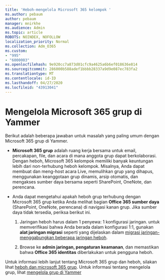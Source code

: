 ```yaml
---
title: 'Heboh-mengelola Microsoft 365 kelompok '
ms.author: pebaum
author: pebaum
manager: mnirkhe
ms.audience: Admin
ms.topic: article
ROBOTS: NOINDEX, NOFOLLOW
localization_priority: Normal
ms.collection: Adm_O365
ms.custom:
- "995"
- "6000003"
ms.openlocfilehash: 9e920cc7a873d01cfc9a4625a6b6ef018636e814
ms.sourcegitcommit: 286000b588adef1bbbb28337a9d9e087ec783fa2
ms.translationtype: MT
ms.contentlocale: id-ID
ms.lasthandoff: 04/27/2020
ms.locfileid: "43913041"
---
```

# <a name="manage-microsoft-365-groups-in-yammer"></a>Mengelola Microsoft 365 grup di Yammer

Berikut adalah beberapa jawaban untuk masalah yang paling umum dengan Microsoft 365 grup di Yammer.

* **Microsoft 365 grup** adalah ruang kerja bersama untuk email, percakapan, file, dan acara di mana anggota grup dapat berkolaborasi. Dengan heboh, Microsoft 365 kelompok memiliki banyak keuntungan lebih dari non-terhubung heboh kelompok. Misalnya, Anda dapat membuat dan meng-host acara Live, memulihkan grup yang dihapus, menggunakan keanggotaan grup dinamis, arsip otomatis, dan mengakses sumber daya bersama seperti SharePoint, OneNote, dan perencana.

* Anda dapat mengetahui apakah heboh grup terhubung dengan Microsoft 365 grup ketika Anda melihat bagian **Office 365 sumber daya** (SharePoint, OneNote, perencana) di navigasi kanan grup. Jika sumber daya tidak tersedia, periksa berikut ini.

  1. Jaringan heboh harus dalam 1 penyewa: 1 konfigurasi jaringan. untuk memverifikasi bahwa Anda berada dalam konfigurasi 1:1, gunakan **alat jaringan migrasi** seperti yang dijelaskan dalam [migrasi jaringan-menggabungkan beberapa jaringan heboh](https://docs.microsoft.com/yammer/configure-your-yammer-network/consolidate-multiple-yammer-networks).

  2. Browse ke **admin jaringan, pengaturan keamanan**, dan memastikan bahwa **Office 365 identitas** diberlakukan untuk pengguna heboh.

Untuk informasi lebih lanjut tentang Microsoft 365 grup dan heboh, silakan lihat [heboh dan microsoft 365 grup](https://docs.microsoft.com/yammer/manage-yammer-groups/yammer-and-office-365-groups). Untuk informasi tentang mengelola grup, lihat [mengelola grup di Yammer](https://support.office.com/article/Manage-a-group-in-Yammer-6e05c6d6-5548-4c88-89cd-e6757a514ef2)

